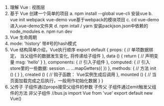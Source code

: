 1. 理解 Vue : 视图层
2. 基于 Vue 创建一个简单的项目
  a. npm  install --global vue-cli 安装vue
  b. vue init webpack vue-demo vue基于webpack的模块项目
  c. cd vue-demo 进入vue-demo文件夹
  d. npm intall / yarn 安装packjson.json中依赖的node_modules
  e. npm run dev
3. Vue 生命周期
4. mode: 'history' 带#号的hash模式
5. Vue 结构简单介绍，Vue执行顺序
  export default {
    props: { // 单项数据绑定， 当父组件的数据发生变化, 将传递给子组件
    },
    data () {
      return { // 声明变量
        msg: 'hello'
      }
    },
    components: { // 引入子组件
    },
    computed: { // 引入store里的一些数据: session ...
      ...mapGetters({
      })
    },
    methods: { // 方法
      init () {
      }
    },
    created () { // 钩子函数： Vue实例生成后调用
    },
    mounted () { // 当页面加载完成之后执行，一般用作初始化数据
    }
  }
6. 父传子 子组件通过props接受父组件的参数
   子传父 子组件通过emit触发父组件的方法
   非父子组件
   //bus.js
   import Vue from 'vue'
   export default new Vue()
